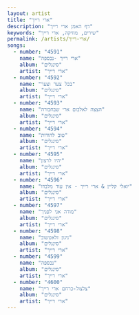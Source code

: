```yaml
---
layout: artist
title: "ארי רייך"
description: "דף האמן ארי רייך"
keywords: "שירים, מוזיקה, ארי רייך"
permalink: /artists/ארי-רייך/
songs:
  - number: "4591"
    name: "ארי רייך -נכספה"
    album: "סינגלים"
    artist: "ארי רייך"
  - number: "4592"
    name: "בכל צער וצער"
    album: "סינגלים"
    artist: "ארי רייך"
  - number: "4593"
    name: "הצצה לאלבום ארי שבחבורה"
    album: "סינגלים"
    artist: "ארי רייך"
  - number: "4594"
    name: "טוב להודות"
    album: "סינגלים"
    artist: "ארי רייך"
  - number: "4595"
    name: "יהיו לרצון"
    album: "סינגלים"
    artist: "ארי רייך"
  - number: "4596"
    name: "יואלי קליין & ארי רייך - אין עוד מלבדו"
    album: "סינגלים"
    artist: "ארי רייך"
  - number: "4597"
    name: "מודה אני לפניך"
    album: "סינגלים"
    artist: "ארי רייך"
  - number: "4598"
    name: "ניגון זלאטשוב"
    album: "סינגלים"
    artist: "ארי רייך"
  - number: "4599"
    name: "נכספה"
    album: "סינגלים"
    artist: "ארי רייך"
  - number: "4600"
    name: "צלצול-כרחם ארי רייך"
    album: "סינגלים"
    artist: "ארי רייך"
---
```


